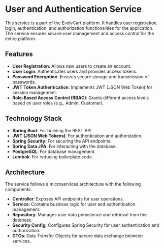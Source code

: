 # User and Authentication Service

This service is a part of the EvolvCart platform. It handles user registration, login, authentication, and authorization functionalities for the application. The service ensures secure user management and access control for the entire platform.

## Features

- **User Registration**: Allows new users to create an account.
- **User Login**: Authenticates users and provides access tokens.
- **Password Encryption**: Ensures secure storage and transmission of passwords.
- **JWT Token Authentication**: Implements JWT (JSON Web Token) for session management.
- **Role-Based Access Control (RBAC)**: Grants different access levels based on user roles (e.g., Admin, Customer).

## Technology Stack

- **Spring Boot**: For building the REST API.
- **JWT (JSON Web Tokens)**: For authentication and authorization.
- **Spring Security**: For securing the API endpoints.
- **Spring Data JPA**: For interacting with the database.
- **PostgreSQL**: For database management.
- **Lombok**: For reducing boilerplate code.

## Architecture

The service follows a microservices architecture with the following components:

- **Controller**: Exposes API endpoints for user operations.
- **Service**: Contains business logic for user and authentication management.
- **Repository**: Manages user data persistence and retrieval from the database.
- **Security Config**: Configures Spring Security for user authentication and authorization.
- **DTOs**: Data Transfer Objects for secure data exchange between services.
